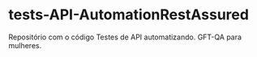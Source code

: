 # tests-API-AutomationRestAssured
Repositório com o código  Testes de API automatizando. GFT-QA para mulheres.
